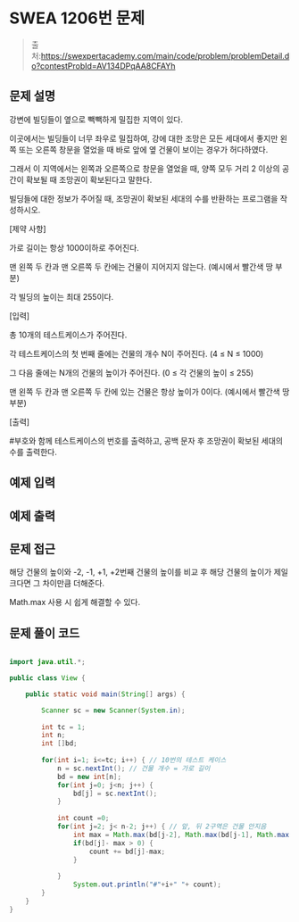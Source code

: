 # SWEA 1206번 문제

> 출처:https://swexpertacademy.com/main/code/problem/problemDetail.do?contestProbId=AV134DPqAA8CFAYh

## 문제 설명
강변에 빌딩들이 옆으로 빽빽하게 밀집한 지역이 있다.

이곳에서는 빌딩들이 너무 좌우로 밀집하여, 강에 대한 조망은 모든 세대에서 좋지만 왼쪽 또는 오른쪽 창문을 열었을 때 바로 앞에 옆 건물이 보이는 경우가 허다하였다.

그래서 이 지역에서는 왼쪽과 오른쪽으로 창문을 열었을 때, 양쪽 모두 거리 2 이상의 공간이 확보될 때 조망권이 확보된다고 말한다.

빌딩들에 대한 정보가 주어질 때, 조망권이 확보된 세대의 수를 반환하는 프로그램을 작성하시오.

[제약 사항]

가로 길이는 항상 1000이하로 주어진다.

맨 왼쪽 두 칸과 맨 오른쪽 두 칸에는 건물이 지어지지 않는다. (예시에서 빨간색 땅 부분)

각 빌딩의 높이는 최대 255이다.
 
[입력]

총 10개의 테스트케이스가 주어진다.

각 테스트케이스의 첫 번째 줄에는 건물의 개수 N이 주어진다. (4 ≤ N ≤ 1000)

그 다음 줄에는 N개의 건물의 높이가 주어진다. (0 ≤ 각 건물의 높이 ≤ 255)

맨 왼쪽 두 칸과 맨 오른쪽 두 칸에 있는 건물은 항상 높이가 0이다. (예시에서 빨간색 땅 부분)
 
[출력]

#부호와 함께 테스트케이스의 번호를 출력하고, 공백 문자 후 조망권이 확보된 세대의 수를 출력한다.

## 예제 입력


## 예제 출력


## 문제 접근
해당 건물의 높이와 -2, -1, +1, +2번째 건물의 높이를 비교 후 해당 건물의 높이가 제일 크다면 그 차이만큼 더해준다.

Math.max 사용 시 쉽게 해결할 수 있다.

## 문제 풀이 코드
```java

import java.util.*;

public class View {

	public static void main(String[] args) {

		Scanner sc = new Scanner(System.in);
		
		int tc = 1;
		int n;
		int []bd;
		
		for(int i=1; i<=tc; i++) { // 10번의 테스트 케이스
			n = sc.nextInt(); // 건물 개수 = 가로 길이
			bd = new int[n];
		    for(int j=0; j<n; j++) {
		    	bd[j] = sc.nextInt();
		    }
		    
		    int count =0;
		    for(int j=2; j< n-2; j++) { // 앞, 뒤 2구역은 건물 안지음
		    	int max = Math.max(bd[j-2], Math.max(bd[j-1], Math.max(bd[j+1], bd[j+2])));
		        if(bd[j]- max > 0) {
		        	count += bd[j]-max;
		        }
		    
		    }
		        System.out.println("#"+i+" "+ count);
		}
	}
}
